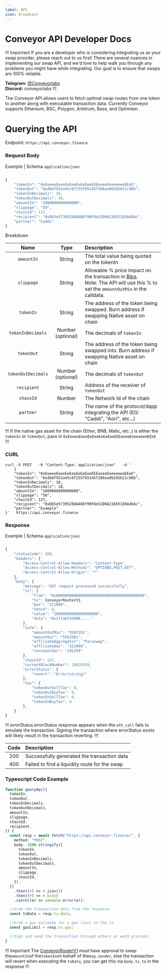 ```yaml
---
label: API
icon: broadcast
---
```


# Conveyor API Developer Docs

!!! Important
If you are a developer who is considering integrating us as your swap provider, please reach out to us first! There are several nuances in implementing our swap API, and we'd love to help walk you through any problems you might have while integrating. Our goal is to ensure that swaps are 100% reliable.

<strong>Telegram:</strong> <a href="https://t.me/conveyorlabs" target="_blank">@Conveyorlabs</a></br>
<strong>Discord:</strong> conveyorlabs
!!!

The Conveyor API allows users to fetch optimal swap routes from one token to another along with executable transaction data. Currently Conveyor supports Ethereum, BSC, Polygon, Arbitrum, Base, and Optimism.

# Querying the API

Endpoint: `https://api.conveyor.finance`

### Request Body

Example | Schema `application/json`

```js

{
    "tokenIn": "0xEeeeeEeeeEeEeeEeEeEeeEEEeeeeEeeeeeeeEEeE",
    "tokenOut": "0xd6df932a45c0f255f85145f286ea0b292b21c90b",
    "tokenInDecimals": 18,
    "tokenOutDecimals": 18,
    "amountIn": "1000000000000000",
    "slippage": "50",
    "chainId": 137,
    "recipient": "0xD65e57395288AA88f99F8e52D0A23A551E0Ad6Ac",
    "partner": "Caddi"
}

```

Breakdown

|        Name        |       Type        | Description                                                                                                                                                                                           |
| :----------------: | :---------------: | :---------------------------------------------------------------------------------------------------------------------------------------------------------------------------------------------------- |
|     `amountIn`     |      String       | The total value being quoted on the tokenIn                                                                                                                                                           |
|     `slippage`     |      String       | Allowable % price impact on the transaction in [Bips](https://www.investopedia.com/ask/answers/what-basis-point-bps/). </br> Note: The API will use this % to set the `amountOutMin` in the calldata. |
|     `tokenIn`      |      String       | The address of the token being swapped. Burn address if swapping Native asset on chain                                                                                                                |
| `tokenInDecimals`  | Number (optional) | The decimals of `tokenIn`                                                                                                                                                                             |
|     `tokenOut`     |      String       | The address of the token being swapped into. Burn address if swapping Native asset on chain                                                                                                           |
| `tokenOutDecimals` | Number (optional) | The decimals of `tokenOut`                                                                                                                                                                            |
|    `recipient`     |      String       | Address of the receiver of `tokenOut`                                                                                                                                                                 |
|     `chainId`      |      Number       | The Network Id of the chain                                                                                                                                                                           |
|     `partner`      |      String       | The name of the protocol/dapp integrating the API (EG: "Caddi", "Aori", etc...)                                                                                                                       |

!!!
If the native gas asset for the chain (Ether, BNB, Matic, etc..) is either the `tokenIn` or `tokenOut`, pass in `0xEeeeeEeeeEeEeeEeEeEeeEEEeeeeEeeeeeeeEEeE`
!!!

### CURL

```
curl -X POST   -H "Content-Type: application/json"   -d '
    {
    "tokenIn": "0xEeeeeEeeeEeEeeEeEeEeeEEEeeeeEeeeeeeeEEeE",
    "tokenOut": "0xd6df932a45c0f255f85145f286ea0b292b21c90b",
    "tokenInDecimals": 18,
    "tokenOutDecimals": 18,
    "amountIn": "1000000000000000",
    "slippage": "50",
    "chainId": 137,
    "recipient": "0xD65e57395288AA88f99F8e52D0A23A551E0Ad6Ac",
    "partner": "Example"
}'   https://api.conveyor.finance

```

### Response

Example | Schema `application/json`

```ts

{
    "statusCode": 200,
    "headers": {
        "Access-Control-Allow-Headers": "Content-Type",
        "Access-Control-Allow-Methods": "OPTIONS,POST,GET",
        "Access-Control-Allow-Origin": "*"
    },
    "body": {
        "message": "GET request processed successfully",
        "tx": {
            "from": "0x0000000000000000000000000000000000000000",
            "to": ConveyorRouterV1,
            "gas": "221000",
            "nonce": 0,
            "value": "10000000000000000000",
            "data": "0x27fa6f42000....."
        },
        "info": {
            "amountOutMin": "5507351",
            "amountOut": "5562981",
            "affiliateAggregator": "Paraswap",
            "affiliateGas": "221000",
            "conveyorGas": "191294"
        },
        "chainId": 137,
        "currentBlockNumber": 18028299,
        "errorStatus": {
            "revert": "Error(string)"
        },
        "tax": {
            "tokenOutSellTax": 0,
            "tokenOutBuyTax": 0,
            "tokenInSellTax": 0,
            "tokenInBuyTax": 0
        },
    }
}

```

!!! errorStatus
errorStatus response appears when the `eth_call` fails to simulate the transaction. Signing the transaction where errorStatus exists will likely result in the transaction reverting.
!!!

| Code | Description                                   |
| :--: | :-------------------------------------------- |
| 200  | Successfully generated the transaction data   |
| 400  | Failed to find a liquidity route for the swap |

### Typescript Code Example

```ts
function queryApi({
  tokenIn,
  tokenOut,
  tokenInDecimals,
  tokenOutDecimals,
  amountIn,
  slippage,
  chainId,
  recipient,
}) {
  const resp = await fetch("https://api.conveyor.finance/", {
    method: "POST",
    body: JSON.stringify({
      tokenIn,
      tokenOut,
      tokenInDecimals,
      tokenOutDecimals,
      amountIn,
      slippage,
      chainId,
    }),
  })
    .then((r) => r.json())
    .then((r) => r.body)
    .catch((e) => console.error(e));

  //Grab the transaction data from the response
  const txData = resp.tx.data;

  //Grab a gas estimate for a gas limit on the tx.
  const gasLimit = resp.tx.gas;

  //Sign and send the transaction through ethers or web3 provider.
}
```

!!! Important
The [ConveyorRouterV1](/smartcontracts/) must have approval to swap the`amountIn`of the`tokenIn`on behalf of the`msg.sender`, else the transaction will revert when executing the `txData`, you can get this via `body.tx.to` in the response
!!!
